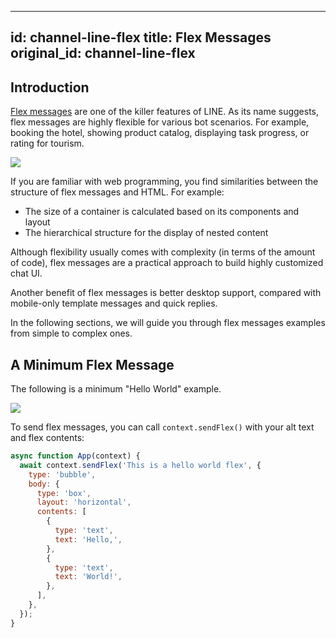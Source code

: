 
---
id: channel-line-flex
title: Flex Messages
original_id: channel-line-flex
---

## Introduction

[Flex messages](https://developers.line.biz/en/docs/messaging-api/using-flex-messages/) are one of the killer features of LINE. As its name suggests, flex messages are highly flexible for various bot scenarios. For example, booking the hotel, showing product catalog, displaying task progress, or rating for tourism.

![](https://user-images.githubusercontent.com/3382565/68373526-1222d080-017e-11ea-9461-8f26fdfdc527.png)

If you are familiar with web programming, you find similarities between the structure of flex messages and HTML. For example:

- The size of a container is calculated based on its components and layout
- The hierarchical structure for the display of nested content

Although flexibility usually comes with complexity (in terms of the amount of code), flex messages are a practical approach to build highly customized chat UI.

Another benefit of flex messages is better desktop support, compared with mobile-only template messages and quick replies.

In the following sections, we will guide you through flex messages examples from simple to complex ones.

## A Minimum Flex Message

The following is a minimum "Hello World" example.

![](https://user-images.githubusercontent.com/3382565/68481176-783c5000-0271-11ea-9ab1-c9869a11f42a.png)

To send flex messages, you can call `context.sendFlex()` with your alt text and flex contents:

```js
async function App(context) {
  await context.sendFlex('This is a hello world flex', {
    type: 'bubble',
    body: {
      type: 'box',
      layout: 'horizontal',
      contents: [
        {
          type: 'text',
          text: 'Hello,',
        },
        {
          type: 'text',
          text: 'World!',
        },
      ],
    },
  });
}